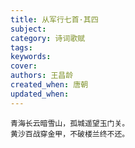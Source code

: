 ```yaml
---
title: 从军行七首·其四
subject: 
category: 诗词歌赋
tags: 
keywords: 
cover: 
authors: 王昌龄
created_when: 唐朝
updated_when: 
---
```


```
青海长云暗雪山，孤城遥望玉门关。
黄沙百战穿金甲，不破楼兰终不还。
```
